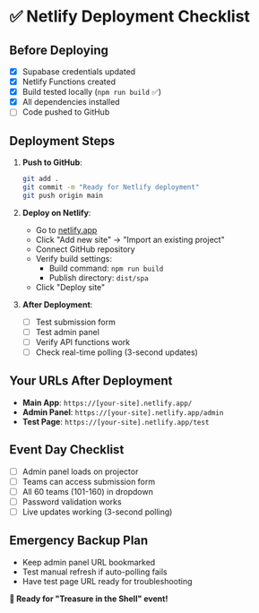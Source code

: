# ✅ Netlify Deployment Checklist

## **Before Deploying**

- [x] Supabase credentials updated
- [x] Netlify Functions created
- [x] Build tested locally (`npm run build` ✅)
- [x] All dependencies installed
- [ ] Code pushed to GitHub

## **Deployment Steps**

1. **Push to GitHub**:

   ```bash
   git add .
   git commit -m "Ready for Netlify deployment"
   git push origin main
   ```

2. **Deploy on Netlify**:

   - Go to [netlify.app](https://app.netlify.com)
   - Click "Add new site" → "Import an existing project"
   - Connect GitHub repository
   - Verify build settings:
     - Build command: `npm run build`
     - Publish directory: `dist/spa`
   - Click "Deploy site"

3. **After Deployment**:
   - [ ] Test submission form
   - [ ] Test admin panel
   - [ ] Verify API functions work
   - [ ] Check real-time polling (3-second updates)

## **Your URLs After Deployment**

- **Main App**: `https://[your-site].netlify.app/`
- **Admin Panel**: `https://[your-site].netlify.app/admin`
- **Test Page**: `https://[your-site].netlify.app/test`

## **Event Day Checklist**

- [ ] Admin panel loads on projector
- [ ] Teams can access submission form
- [ ] All 60 teams (101-160) in dropdown
- [ ] Password validation works
- [ ] Live updates working (3-second polling)

## **Emergency Backup Plan**

- Keep admin panel URL bookmarked
- Test manual refresh if auto-polling fails
- Have test page URL ready for troubleshooting

**🎯 Ready for "Treasure in the Shell" event!**
